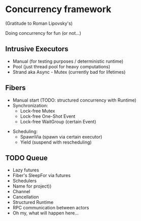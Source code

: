 # Concurrency framework 
(Gratitude to Roman Lipovsky's)

Doing concurrency for fun (or not...)

## Intrusive Executors

- Manual (for testing purposes / deterministic runtime)
- Pool (just thread pool for heavy computations)
- Strand aka Async - Mutex (currently bad for lifetimes)

## Fibers
+ Manual start (TODO: structured concurrency with Runtime)
+ Synchronization:
    + Lock-free Mutex
    + Lock-free One-Shot Event
    + Lock-free WaitGroup (certain Event)

- Scheduling:
    - SpawnVia (spawn via certain executor)
    - Yield (suspend with rescheduling)

## TODO Queue
+ Lazy futures
+ Fiber's SleepFor via futures 
+ Schedulers
+ Name for project))
+ Channel
+ Cancellation
+ Structured Runtime
+ RPC communication between actors
+ Oh my, what will happen here...

